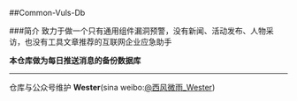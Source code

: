 ##Common-Vuls-Db

###简介
致力于做一个只有通用组件漏洞预警，没有新闻、活动发布、人物采访，也没有工具文章推荐的互联网企业应急助手

**本仓库做为每日推送消息的备份数据库**


<hr>

仓库与公众号维护
**Wester**(sina weibo:<a href="http://weibo.com/zzyme" target="_blank">@西风微雨_Wester</a>)
